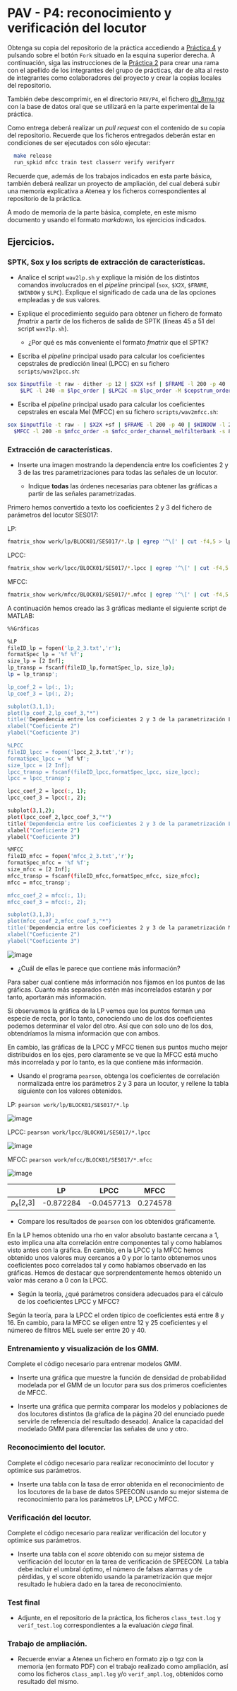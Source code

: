 PAV - P4: reconocimiento y verificación del locutor
===================================================

Obtenga su copia del repositorio de la práctica accediendo a [Práctica 4](https://github.com/albino-pav/P4)
y pulsando sobre el botón `Fork` situado en la esquina superior derecha. A continuación, siga las
instrucciones de la [Práctica 2](https://github.com/albino-pav/P2) para crear una rama con el apellido de
los integrantes del grupo de prácticas, dar de alta al resto de integrantes como colaboradores del proyecto
y crear la copias locales del repositorio.

También debe descomprimir, en el directorio `PAV/P4`, el fichero [db_8mu.tgz](https://atenea.upc.edu/mod/resource/view.php?id=3654387?forcedownload=1)
con la base de datos oral que se utilizará en la parte experimental de la práctica.

Como entrega deberá realizar un *pull request* con el contenido de su copia del repositorio. Recuerde
que los ficheros entregados deberán estar en condiciones de ser ejecutados con sólo ejecutar:

~~~~~~~~~~~~~~~~~~~~~~~~~~~~~~~~~~~~~~~~~~~~~~~~~~~~~.sh
  make release
  run_spkid mfcc train test classerr verify verifyerr
~~~~~~~~~~~~~~~~~~~~~~~~~~~~~~~~~~~~~~~~~~~~~~~~~~~~~

Recuerde que, además de los trabajos indicados en esta parte básica, también deberá realizar un proyecto
de ampliación, del cual deberá subir una memoria explicativa a Atenea y los ficheros correspondientes al
repositorio de la práctica.

A modo de memoria de la parte básica, complete, en este mismo documento y usando el formato *markdown*, los
ejercicios indicados.

## Ejercicios.

### SPTK, Sox y los scripts de extracción de características.

- Analice el script `wav2lp.sh` y explique la misión de los distintos comandos involucrados en el *pipeline*
  principal (`sox`, `$X2X`, `$FRAME`, `$WINDOW` y `$LPC`). Explique el significado de cada una de las 
  opciones empleadas y de sus valores.

- Explique el procedimiento seguido para obtener un fichero de formato *fmatrix* a partir de los ficheros de
  salida de SPTK (líneas 45 a 51 del script `wav2lp.sh`).

  * ¿Por qué es más conveniente el formato *fmatrix* que el SPTK?

- Escriba el *pipeline* principal usado para calcular los coeficientes cepstrales de predicción lineal
  (LPCC) en su fichero <code>scripts/wav2lpcc.sh</code>:
```bash
sox $inputfile -t raw - dither -p 12 | $X2X +sf | $FRAME -l 200 -p 40 | $WINDOW -l 200 -L 200 |
	$LPC -l 240 -m $lpc_order | $LPC2C -m $lpc_order -M $cepstrum_order  > $base.lpcc
```
  
- Escriba el *pipeline* principal usado para calcular los coeficientes cepstrales en escala Mel (MFCC) en su
  fichero <code>scripts/wav2mfcc.sh</code>:
```bash
sox $inputfile -t raw - | $X2X +sf | $FRAME -l 200 -p 40 | $WINDOW -l 200 -L 200 |
  $MFCC -l 200 -m $mfcc_order -n $mfcc_order_channel_melfilterbank -s 8 -w 1 > $base.mfcc
 ```

### Extracción de características.

- Inserte una imagen mostrando la dependencia entre los coeficientes 2 y 3 de las tres parametrizaciones
  para todas las señales de un locutor.
  
  + Indique **todas** las órdenes necesarias para obtener las gráficas a partir de las señales 
    parametrizadas.
    
Primero hemos convertido a texto los coeficientes 2 y 3 del fichero de parámetros del locutor SES017:

LP:
```bash
fmatrix_show work/lp/BLOCK01/SES017/*.lp | egrep '^\[' | cut -f4,5 > lp_2_3.txt
```
LPCC:
```bash
fmatrix_show work/lpcc/BLOCK01/SES017/*.lpcc | egrep '^\[' | cut -f4,5 > lpcc_2_3.txt
```
MFCC:
```bash
fmatrix_show work/mfcc/BLOCK01/SES017/*.mfcc | egrep '^\[' | cut -f4,5 > mfcc_2_3.txt
```

A continuación hemos creado las 3 gráficas mediante el siguiente script de MATLAB:
```bash
%%Gráficas

%LP
fileID_lp = fopen('lp_2_3.txt','r');
formatSpec_lp = '%f %f';
size_lp = [2 Inf];
lp_transp = fscanf(fileID_lp,formatSpec_lp, size_lp);
lp = lp_transp';

lp_coef_2 = lp(:, 1);
lp_coef_3 = lp(:, 2);

subplot(3,1,1);
plot(lp_coef_2,lp_coef_3,"*")
title('Dependencia entre los coeficientes 2 y 3 de la parametrización LP del locutor 17')
xlabel("Coeficiente 2")
ylabel("Coeficiente 3")

%LPCC
fileID_lpcc = fopen('lpcc_2_3.txt','r');
formatSpec_lpcc = '%f %f';
size_lpcc = [2 Inf];
lpcc_transp = fscanf(fileID_lpcc,formatSpec_lpcc, size_lpcc);
lpcc = lpcc_transp';

lpcc_coef_2 = lpcc(:, 1);
lpcc_coef_3 = lpcc(:, 2);

subplot(3,1,2);
plot(lpcc_coef_2,lpcc_coef_3,"*")
title('Dependencia entre los coeficientes 2 y 3 de la parametrización LPCC del locutor 17')
xlabel("Coeficiente 2")
ylabel("Coeficiente 3")

%MFCC
fileID_mfcc = fopen('mfcc_2_3.txt','r');
formatSpec_mfcc = '%f %f';
size_mfcc = [2 Inf];
mfcc_transp = fscanf(fileID_mfcc,formatSpec_mfcc, size_mfcc);
mfcc = mfcc_transp';

mfcc_coef_2 = mfcc(:, 1);
mfcc_coef_3 = mfcc(:, 2);

subplot(3,1,3);
plot(mfcc_coef_2,mfcc_coef_3,"*")
title('Dependencia entre los coeficientes 2 y 3 de la parametrización MFCC del locutor 17')
xlabel("Coeficiente 2")
ylabel("Coeficiente 3")
```

![image](https://github.com/marinapuigdemunt/P4/assets/125259801/c34f6eab-e5e1-4880-b851-bc19495c7496)

  + ¿Cuál de ellas le parece que contiene más información?

Para saber cual contiene más información nos fijamos en los puntos de las gráficas. Cuanto más separados estén más incorrelados estarán y por tanto, aportarán más información. 

Si observamos la gráfica de la LP vemos que los puntos forman una especie de recta, por lo tanto, conociendo uno de los dos coeficientes podemos determinar el valor del otro. Así que con solo uno de los dos, obtendríamos la misma información que con ambos.

En cambio, las gráficas de la LPCC y MFCC tienen sus puntos mucho mejor distribuidos en los ejes, pero claramente se ve que la MFCC está mucho más incorrelada y por lo tanto, es la que contiene más información.

- Usando el programa <code>pearson</code>, obtenga los coeficientes de correlación normalizada entre los
  parámetros 2 y 3 para un locutor, y rellene la tabla siguiente con los valores obtenidos.

LP: ``pearson work/lp/BLOCK01/SES017/*.lp``

![image](https://github.com/marinapuigdemunt/P4/assets/125259801/c9403217-e709-487c-9dbc-53047d7bc361)

LPCC: ``pearson work/lpcc/BLOCK01/SES017/*.lpcc``

![image](https://github.com/marinapuigdemunt/P4/assets/125259801/0fce67c7-d64d-40dd-8762-1b97120825aa)

MFCC: ``pearson work/mfcc/BLOCK01/SES017/*.mfcc``

![image](https://github.com/marinapuigdemunt/P4/assets/125259801/ec0f7819-2e6b-4e25-83f7-a1a726a1321a)


  |                        | LP   | LPCC | MFCC | 
  |------------------------|:----:|:----:|:----:|
  | &rho;<sub>x</sub>[2,3] |   -0.872284   |   -0.0457713   |   0.274578   |
  
  + Compare los resultados de <code>pearson</code> con los obtenidos gráficamente.
  
En la LP hemos obtenido una rho en valor absoluto bastante cercana a 1, esto implica una alta correlación entre componentes tal y como habíamos visto antes con la gráfica. En cambio, en la LPCC y la MFCC hemos obtenido unos valores muy cercanos a 0 y por lo tanto obtenemos unos coeficientes poco correlados tal y como habíamos observado en las gráficas. Hemos de destacar que sorprendentemente hemos obtenido un valor más cerano a 0 con la LPCC.

- Según la teoría, ¿qué parámetros considera adecuados para el cálculo de los coeficientes LPCC y MFCC?

Según la teoría, para la LPCC el orden típico de coeficientes está entre 8 y 16. En cambio, para la MFCC se eligen entre 12 y 25 coeficientes y el númereo de filtros MEL suele ser entre 20 y 40.

### Entrenamiento y visualización de los GMM.

Complete el código necesario para entrenar modelos GMM.

- Inserte una gráfica que muestre la función de densidad de probabilidad modelada por el GMM de un locutor
  para sus dos primeros coeficientes de MFCC.

- Inserte una gráfica que permita comparar los modelos y poblaciones de dos locutores distintos (la gŕafica
  de la página 20 del enunciado puede servirle de referencia del resultado deseado). Analice la capacidad
  del modelado GMM para diferenciar las señales de uno y otro.

### Reconocimiento del locutor.

Complete el código necesario para realizar reconociminto del locutor y optimice sus parámetros.

- Inserte una tabla con la tasa de error obtenida en el reconocimiento de los locutores de la base de datos
  SPEECON usando su mejor sistema de reconocimiento para los parámetros LP, LPCC y MFCC.

### Verificación del locutor.

Complete el código necesario para realizar verificación del locutor y optimice sus parámetros.

- Inserte una tabla con el *score* obtenido con su mejor sistema de verificación del locutor en la tarea
  de verificación de SPEECON. La tabla debe incluir el umbral óptimo, el número de falsas alarmas y de
  pérdidas, y el score obtenido usando la parametrización que mejor resultado le hubiera dado en la tarea
  de reconocimiento.
 
### Test final

- Adjunte, en el repositorio de la práctica, los ficheros `class_test.log` y `verif_test.log` 
  correspondientes a la evaluación *ciega* final.

### Trabajo de ampliación.

- Recuerde enviar a Atenea un fichero en formato zip o tgz con la memoria (en formato PDF) con el trabajo 
  realizado como ampliación, así como los ficheros `class_ampl.log` y/o `verif_ampl.log`, obtenidos como 
  resultado del mismo.
